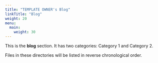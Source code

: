```yaml
---
title: "TEMPLATE OWNER's Blog"
linkTitle: "Blog"
weight: 20
menu:
  main:
    weight: 30
---
```



This is the **blog** section. It has two categories: Category 1 and Category 2.

Files in these directories will be listed in reverse chronological order.
